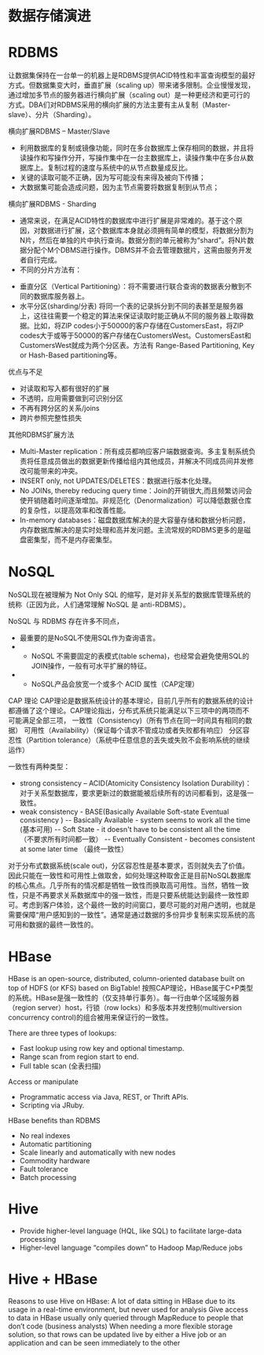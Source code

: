 数据存储演进
============

# RDBMS
让数据集保持在一台单一的机器上是RDBMS提供ACID特性和丰富查询模型的最好方式。但数据集变大时，垂直扩展（scaling up）带来诸多限制。企业慢慢发现，通过增加多节点的服务器进行横向扩展（scaling out）是一种更经济和更可行的方式。DBA们对RDBMS采用的横向扩展的方法主要有主从复制（Master-slave）、分片（Sharding）。

横向扩展RDBMS – Master/Slave
* 利用数据库的复制或镜像功能，同时在多台数据库上保存相同的数据，并且将读操作和写操作分开，写操作集中在一台主数据库上，读操作集中在多台从数据库上。复制过程的速度与系统中的从节点数量成反比。
* 关键的读取可能不正确，因为写可能没有来得及被向下传播；
* 大数据集可能会造成问题，因为主节点需要将数据复制到从节点；

横向扩展RDBMS - Sharding
* 通常来说，在满足ACID特性的数据库中进行扩展是非常难的。基于这个原因，对数据进行扩展，这个数据库本身就必须拥有简单的模型，将数据分割为N片，然后在单独的片中执行查询。数据分割的单元被称为“shard”。将N片数据分配个M个DBMS进行操作。DBMS并不会去管理数据片，这需由服务开发者自行完成。
* 不同的分片方法有：
- 垂直分区（Vertical Partitioning）：将不需要进行联合查询的数据表分散到不同的数据库服务器上。
- 水平分区(sharding/分表) 将同一个表的记录拆分到不同的表甚至是服务器上，这往往需要一个稳定的算法来保证读取时能正确从不同的服务器上取得数据。比如，将ZIP codes小于50000的客户存储在CustomersEast，将ZIP codes大于或等于50000的客户存储在CustomersWest。CustomersEast和CustomersWest就成为两个分区表。方法有 Range-Based Partitioning, Key or Hash-Based partitioning等。

优点与不足
* 对读取和写入都有很好的扩展
* 不透明，应用需要做到可识别分区
* 不再有跨分区的关系/joins
* 跨片参照完整性损失

其他RDBMS扩展方法
* Multi-Master replication：所有成员都响应客户端数据查询。多主复制系统负责将任意成员做出的数据更新传播给组内其他成员，并解决不同成员间并发修改可能带来的冲突。
* INSERT only, not UPDATES/DELETES：数据进行版本化处理。
* No JOINs, thereby reducing query time：Join的开销很大,而且频繁访问会使开销随着时间逐渐增加。非规范化（Denormalization）可以降低数据仓库的复杂性，以提高效率和改善性能。
* In-memory databases：磁盘数据库解决的是大容量存储和数据分析问题，内存数据库解决的是实时处理和高并发问题。主流常规的RDBMS更多的是磁盘密集型，而不是内存密集型。

# NoSQL
NoSQL现在被理解为 Not Only SQL 的缩写，是对非关系型的数据库管理系统的统称（正因为此，人们通常理解 NoSQL 是 anti-RDBMS）。

NoSQL 与 RDBMS 存在许多不同点，
- 最重要的是NoSQL不使用SQL作为查询语言。
- - NoSQL 不需要固定的表模式(table schema)，也经常会避免使用SQL的JOIN操作，一般有可水平扩展的特征。
- - NoSQL产品会放宽一个或多个 ACID 属性（CAP定理）

CAP 理论
CAP理论是数据系统设计的基本理论，目前几乎所有的数据系统的设计都遵循了这个理论。CAP理论指出，分布式系统只能满足以下三项中的两项而不可能满足全部三项，
一致性（Consistency)（所有节点在同一时间具有相同的数据）
可用性（Availability）（保证每个请求不管成功或者失败都有响应）
分区容忍性（Partition tolerance）（系统中任意信息的丢失或失败不会影响系统的继续运作）

一致性有两种类型：
- strong consistency – ACID(Atomicity Consistency Isolation Durability)：对于关系型数据库，要求更新过的数据能被后续所有的访问都看到，这是强一致性。
- weak consistency - BASE(Basically Available Soft-state Eventual consistency )
    -- Basically Available - system seems to work all the time  (基本可用)
    -- Soft State - it doesn't have to be consistent all the time （不要求所有时间都一致）
    -- Eventually Consistent - becomes consistent at some later time （最终一致性）

对于分布式数据系统(scale out)，分区容忍性是基本要求，否则就失去了价值。因此只能在一致性和可用性上做取舍，如何处理这种取舍正是目前NoSQL数据库的核心焦点。几乎所有的情况都是牺牲一致性而换取高可用性。当然，牺牲一致性，只是不再要求关系数据库中的强一致性，而是只要系统能达到最终一致性即可。考虑到客户体验，这个最终一致的时间窗口，要尽可能的对用户透明，也就是需要保障“用户感知到的一致性”。通常是通过数据的多份异步复制来实现系统的高可用和数据的最终一致性的。

# HBase
HBase is an open-source, distributed, column-oriented database built on top of HDFS (or KFS) based on BigTable!
按照CAP理论，HBase属于C+P类型的系统。HBase是强一致性的（仅支持单行事务）。每一行由单个区域服务器（region server）host，行锁（row locks）和多版本并发控制(multiversion concurrency control)的组合被用来保证行的一致性。

There are three types of lookups:
* Fast lookup using row key and optional timestamp.
* Range scan from region start to end.
* Full table scan (全表扫描)

Access or manipulate
- Programmatic access via Java, REST, or Thrift APIs.
- Scripting via JRuby.

HBase benefits than RDBMS
- No real indexes
- Automatic partitioning
- Scale linearly and automatically with new nodes
- Commodity hardware
- Fault tolerance
- Batch processing

# Hive
- Provide higher-level language (HQL, like SQL) to facilitate large-data processing
- Higher-level language “compiles down” to Hadoop Map/Reduce jobs

# Hive + HBase
Reasons to use Hive on HBase:
A lot of data sitting in HBase due to its usage in a real-time environment, but never used for analysis
Give access to data in HBase usually only queried through MapReduce to people that don’t code (business analysts)
When needing a more flexible storage solution, so that rows can be updated live by either a Hive job or an application and can be seen immediately to the other
